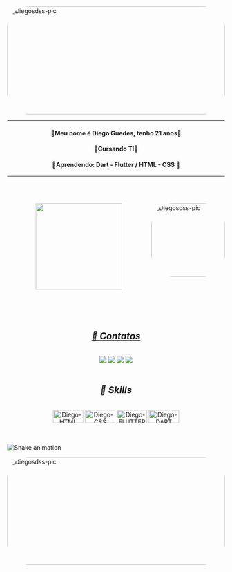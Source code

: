 
  <div class="container-fluid">
  <img align="center" alt="Diegosdss-pic" height="250" width="100%"  style="border-radius:50px;" src="https://media.giphy.com/media/yT7us48nOugGaki9xR/giphy.gif">
 </div> 
    
<body>
<hr size="50">
 <p><h4 align="center"> 🔹Meu nome é Diego Guedes, tenho 21 anos🔹</h4> </p>
 <p><h4 align="center"> 🔸Cursando TI🔸 </h4></p>
 <p><h4 align="center"> 🔹Aprendendo:
                     Dart - Flutter /
                     HTML - CSS  🔹 </h4></p>  
 <hr size="50">
 
  <br><br>
 <!-- IMAGEM direita -->
  <div class="container-fluid">
  <img align="right" alt="Diegosdss-pic" height="170" style="border-radius:50px;" src="https://media.giphy.com/media/eSwGh3YK54JKU/giphy.gif">
  
  <!-- TELINHA DOS GRÁFICOS-->
 <div align="center">
  <a href="https://github.com/Diegosdss">
  <img height="200em" src="https://github-readme-stats.vercel.app/api?username=Diegosdss&show_icons=true&theme=Blue&include_all_commits=true&count_private=true"/>
   </div
    <br></br>
  
  <br></br>
  
  <i><h2 align="center">🌊 Contatos</h2></i>
  <div style="display: inline_block"><br>
  
  <!-- SIMBOLOS DOS CONTATOS -->
  <div align="center">
  <a href="https://www.youtube.com/channel/UCFU5V3Bebcfc890pulWmHTQ" target="_blank"><img src="https://img.shields.io/badge/YouTube-FF0000?style=for-the-badge&logo=youtube&logoColor=white" target="_blank"></a>
  <a href="https://www.instagram.com/diego.guedes1" target="_blank"><img src="https://img.shields.io/badge/-Instagram-%23E4405F?style=for-the-badge&logo=instagram&logoColor=white" target="_blank"></a>
 	<a href="https://www.twitch.tv/iGhTsz" target="_blank"><img src="https://img.shields.io/badge/Twitch-9146FF?style=for-the-badge&logo=twitch&logoColor=white" target="_blank"></a>
 <a href="https://discord.gg/HZ4khmpp" target="_blank"><img src="https://img.shields.io/badge/Discord-7289DA?style=for-the-badge&logo=discord&logoColor=white" target="_blank"></a>
  </div>
  
 <br>
  
   <div> 
     <i><h2 align="center">🚀 Skills</h2></i>
  <div align="center" style="display: inline_block"><br>
  <img align="center" alt="Diego-HTML" height="30" width="70" src="https://img.shields.io/badge/HTML5-E34F26?style=for-the-badge&logo=html5&logoColor=white">
  <img align="center" alt="Diego-CSS" height="30" width="70" src="https://img.shields.io/badge/CSS3-1572B6?style=for-the-badge&logo=css3&logoColor=white">
  <img align="center" alt="Diego-FLUTTER" height="30" width="70" src="https://img.shields.io/badge/Flutter-02569B?style=for-the-badge&logo=flutter&logoColor=white">
  <img align="center" alt="Diego-DART" height="30" width="70" src="https://img.shields.io/badge/Dart-0175C2?style=for-the-badge&logo=dart&logoColor=white"
       
       
  </div>    
  </div> 
  </body>
    <br><br>
  
  ![Snake animation](https://github.com/Diegosdss/Diegosdss/blob/output/github-contribution-grid-snake.svg)
  </div>
 
 
  <div class="container-fluid">
  <img align="center" alt="Diegosdss-pic" height="250" width="100%"  style="border-radius:50px;" src=" https://i.pinimg.com/originals/16/03/fb/1603fb7077abb9093f4af305b4e5ce79.gif">
 </div> 
     
    
  
  
  
